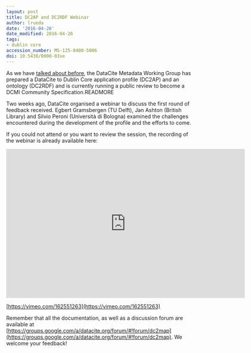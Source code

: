 ```yaml
---
layout: post
title: DC2AP and DC2RDF Webinar
author: lrueda
date: '2016-04-26'
date_modified: 2016-04-26
tags:
- dublin core
accession_number: MS-125-0400-5006
doi: 10.5438/0000-03xe
---
```

As we have [talked about before](https://blog.datacite.org/datacite-to-dublin-core-application-profile), the DataCite Metadata Working Group has prepared a DataCite to Dublin Core application profile (DC2AP) and an ontology (DC2RDF) and is currently running a public review to become a DCMI Community Specification.READMORE

Two weeks ago, DataCite organised a webinar to discuss the first round of feedback received. Egbert Gramsbergen (TU Delft), Jan Ashton (British Library) and Silvio Peroni (Università di Bologna) examined the challenges encountered during the development of the profile and the efforts to come.

If you could not attend or you want to review the session, the recording of the webinar is already available here:

<iframe src="https://player.vimeo.com/video/162551263?byline=0" width="640" height="400" frameborder="0" webkitallowfullscreen mozallowfullscreen allowfullscreen></iframe>

[https://vimeo.com/162551263](https://vimeo.com/162551263)

Remember that all the documentation, as well as a discussion forum are available at [https://groups.google.com/a/datacite.org/forum/#!forum/dc2map](https://groups.google.com/a/datacite.org/forum/#!forum/dc2map). We welcome your feedback!
